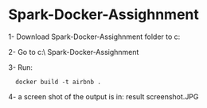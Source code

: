 # Spark-Docker-Assighnment

1- Download  Spark-Docker-Assighnment folder to c:

2- Go to c:\ Spark-Docker-Assighnment

3- Run: 

      docker build -t airbnb .
      
4- a screen shot of the output is in: result screenshot.JPG
